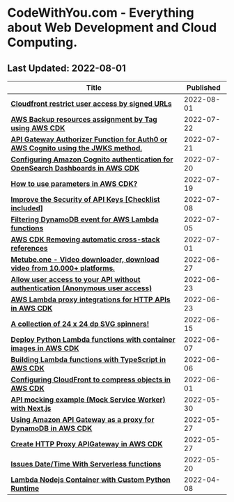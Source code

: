 # CodeWithYou.com - Everything about Web Development and Cloud Computing.
## Last Updated: 2022-08-01


Title | Published
--- | ---
[**Cloudfront restrict user access by signed URLs**](https://www.codewithyou.com/blog/cloudfront-restrict-user-access-by-signed-urls)| 2022-08-01
[**AWS Backup resources assignment by Tag using AWS CDK**](https://www.codewithyou.com/blog/example-aws-backup-resources-assignment-by-tag)| 2022-07-22
[**API Gateway Authorizer Function for Auth0 or AWS Cognito using the JWKS method.**](https://www.codewithyou.com/blog/api-gateway-authorizer-function-for-auth0-or-aws-cognito-using-the-jwks-method)| 2022-07-21
[**Configuring Amazon Cognito authentication for OpenSearch Dashboards in AWS CDK**](https://www.codewithyou.com/blog/launch-amazon-elasticsearch-service-with-amazon-cognito-user-pools)| 2022-07-20
[**How to use parameters in AWS CDK?**](https://www.codewithyou.com/blog/how-to-use-parameters-in-aws-cdk)| 2022-07-19
[**Improve the Security of API Keys [Checklist included]**](https://www.codewithyou.com/blog/improve-the-security-of-api-keys)| 2022-07-08
[**Filtering DynamoDB event for AWS Lambda functions**](https://www.codewithyou.com/blog/filtering-dynamodb-event-for-aws-lambda-functions)| 2022-07-05
[**AWS CDK Removing automatic cross-stack references**](https://www.codewithyou.com/blog/aws-cdk-removing-automatic-crossstack-references)| 2022-07-01
[**Metube.one - Video downloader, download video from 10.000+ platforms.**](https://www.codewithyou.com/blog/metubeone-video-downloader-download-video-from-10000-flatforms)| 2022-06-27
[**Allow user access to your API without authentication (Anonymous user access)**](https://www.codewithyou.com/blog/aws-cognito-anonymous-user-access-api)| 2022-06-23
[**AWS Lambda proxy integrations for HTTP APIs in AWS CDK**](https://www.codewithyou.com/blog/aws-lambda-proxy-integrations-for-http-apis-in-aws-cdk)| 2022-06-23
[**A collection of 24 x 24 dp SVG spinners!**](https://www.codewithyou.com/blog/a-collection-of-24-x-24-dp-svg-spinners)| 2022-06-15
[**Deploy Python Lambda functions with container images in AWS CDK**](https://www.codewithyou.com/blog/deploy-python-lambda-functions-with-container-images-in-aws-cdk)| 2022-06-07
[**Building Lambda functions with TypeScript in AWS CDK**](https://www.codewithyou.com/blog/writing-typescript-lambda-in-aws-cdk)| 2022-06-06
[**Configuring CloudFront to compress objects in AWS CDK**](https://www.codewithyou.com/blog/configuring-cloudfront-to-compress-objects-in-aws-cdk)| 2022-06-01
[**API mocking example (Mock Service Worker) with Next.js**](https://www.codewithyou.com/blog/api-mocking-example-mock-service-worker)| 2022-05-30
[**Using Amazon API Gateway as a proxy for DynamoDB in AWS CDK**](https://www.codewithyou.com/blog/aws-cdk-using-amazon-api-gateway-as-a-proxy-for-dynamodb)| 2022-05-27
[**Create HTTP Proxy APIGateway in AWS CDK**](https://www.codewithyou.com/blog/http-proxy-apigateway)| 2022-05-27
[**Issues Date/Time With Serverless functions**](https://www.codewithyou.com/blog/issues-datetime-with-serverless-functions)| 2022-05-20
[**Lambda Nodejs Container with Custom Python Runtime**](https://www.codewithyou.com/blog/docker-lambda-node-with-python)| 2022-04-08